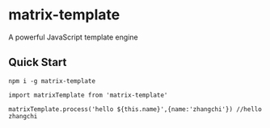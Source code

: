 # matrix-template

A powerful JavaScript template engine

## Quick Start

```
npm i -g matrix-template

```

```
import matrixTemplate from 'matrix-template'

matrixTemplate.process('hello ${this.name}',{name:'zhangchi'}) //hello zhangchi
```